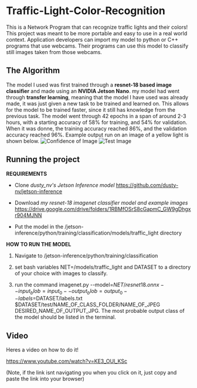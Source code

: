 # Traffic-Light-Color-Recognition
This is a Network Program that can recognize traffic lights and their colors! This project was meant to be more portable and easy to use in a real world context. Application developers can import my model to python or C++ programs that use webcams. Their programs can use this model to classify still images taken from those webcams.

## The Algorithm
The model I used was first trained through a **resnet-18 based image classifier** and made using an **NVIDIA Jetson Nano**. my model had went through **transfer learning**, meaning that the model I have used was already made, it was just given a new task to be trained and learned on. This allows for the model to be trained faster, since it still has knowledge from the previous task. The model went through 42 epochs in a span of around 2-3 hours, with a starting accuracy of 58% for training, and 54% for validation. When it was donne, the training accuracy reached 86%, and the validation accuracy reached 96%. Example output run on an image of a yellow light is shown below.
![Confidence of Image](https://github.com/user-attachments/assets/793cea33-a2be-4728-8fc1-b49e0c8263e3)
![Test Image](https://github.com/user-attachments/assets/bff4293f-ef7f-4318-b0df-6d0b3d4ee349)

## Running the project

**REQUIREMENTS** 

- Clone *dusty_nv's Jetson Inference model* https://github.com/dusty-nv/jetson-inference

- Download *my resnet-18 imagenet classifier model and example images* https://drive.google.com/drive/folders/1RBMfOSrS8cGapmC_GW9gDhgxr904MJNN

- Put the model in the /jetson-inference/python/training/classification/models/traffic_light directory

**HOW TO RUN THE MODEL**

1. Navigate to /jetson-inference/python/training/classification

2. set bash variables NET=/models/traffic_light and DATASET to a directory of your choice with images to classify.

3. run the command imagenet.py --model=$NET/resnet18.onnx --input_blob=input_0 --output_blob=output_0 --labels=$DATASET/labels.txt $DATASET/test/NAME_OF_CLASS_FOLDER/NAME_OF_JPEG DESIRED_NAME_OF_OUTPUT_JPG. The most probable output class of the model should be listed in the terminal.

## Video
Heres a video on how to do it!

https://www.youtube.com/watch?v=KE3_OUl_KSc 

(Note, if the link isnt navigating you when you click on it, just copy and paste the link into your browser)

